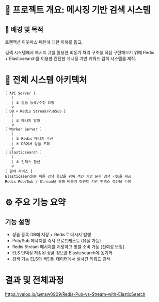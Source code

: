 # 📘 프로젝트 개요: 메시징 기반 검색 시스템
## 🔎 배경 및 목적
트랜잭션 아웃박스 패턴에 대한 이해를 돕고,

검색 시스템에서 메시지 큐를 활용한 비동기 처리 구조를 직접 구현해보기 위해
Redis + Elasticsearch를 이용한 간단한 메시징 기반 키워드 검색 시스템을 제작.

# 🧱 전체 시스템 아키텍처
```
[ API Server ]
   |
   | ① 상품 등록/수정 요청
   v
[ DB + Redis Stream/PubSub ]
   |
   | ② 메시지 발행
   v
[ Worker Server ]
   |
   | ③ Redis 메시지 수신
   | ④ DB에서 상품 조회
   v
[ Elasticsearch ]
   |
   | ⑤ 인덱스 갱신
   v
[ 검색 서비스 ]
Elasticsearch는 빠른 검색 응답을 위해 색인 기반 문서 검색 기능을 제공
Redis Pub/Sub / Stream을 통해 비동기 이벤트 기반 인덱스 갱신을 수행
```

# ⚙️ 주요 기능 요약
## 기능	설명
- 상품 등록	DB에 저장 + Redis로 메시지 발행
- Pub/Sub	메시지를 즉시 브로드캐스트 (유실 가능)
- Redis Stream	메시지를 저장하고 병렬 소비 가능 (신뢰성 보장)
- ELS 인덱싱	저장된 상품 정보를 Elasticsearch에 동기화
- 검색 기능	ELS의 색인된 데이터에서 실시간 키워드 검색


# 결과 및 전체과정
https://velog.io/@msw0909/Redis-Pub-vs-Stream-with-ElasticSearch
